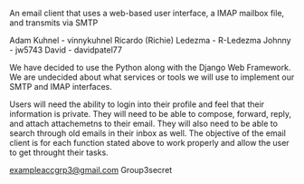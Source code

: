 An email client that uses a web-based user interface, a IMAP mailbox file, and transmits via SMTP

Adam Kuhnel - vinnykuhnel Ricardo (Richie) Ledezma - R-Ledezma Johnny - jw5743 David - davidpatel77

We have decided to use the Python along with the Django Web Framework. We are undecided about what services or tools we will use to implement our SMTP and IMAP interfaces.

Users will need the ability to login into their profile and feel that their information is private. They will need to be able to compose, forward, reply, and attach attachemetns to their email. They will also need to be able to search through old emails in their inbox as well. The objective of the email client is for each function stated above to work properly and allow the user to get throught their tasks.

exampleaccgrp3@gmail.com
Group3secret

